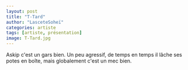 ```yaml
---
layout: post
title: "T-Tard"
author: "LasceteSoheï"
categories: artiste
tags: [artiste, présentation]
image: T-Tard.jpg
---
```


Askip c'est un gars bien. Un peu agressif, de temps en temps il lâche ses potes en boîte, mais globalement c'est un mec bien.
